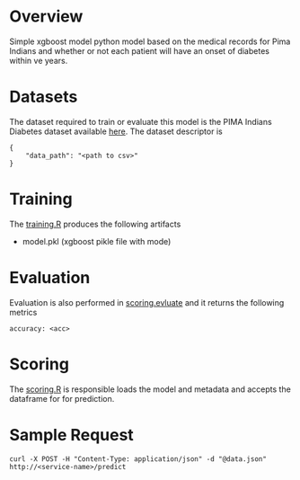 # Overview
Simple xgboost model python model based on the medical records for Pima Indians and whether or not each patient will have an onset of diabetes within ve years.

# Datasets
The dataset required to train or evaluate this model is the PIMA Indians Diabetes dataset available [here](https://raw.githubusercontent.com/jbrownlee/Datasets/master/pima-indians-diabetes.data.csv). The dataset descriptor is 

    {
        "data_path": "<path to csv>"
    }

# Training
The [training.R](./DOCKER_GENERIC_RAW/model_modules/training.py) produces the following artifacts

- model.pkl     (xgboost pikle file with mode)

# Evaluation
Evaluation is also performed in [scoring.evluate](./DOCKER_GENERIC_RAW/model_modules/scoring.py) and it returns the following metrics

    accuracy: <acc>

# Scoring 
The [scoring.R](./DOCKER_GENERIC_RAW/model_modules/scoring.R) is responsible loads the model and metadata and accepts the dataframe for
for prediction. 

# Sample Request

    curl -X POST -H "Content-Type: application/json" -d "@data.json" http://<service-name>/predict
